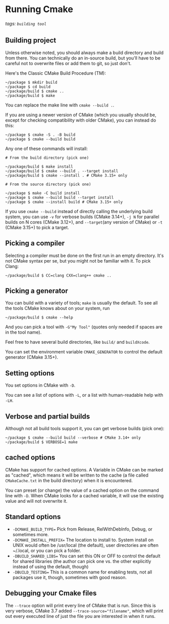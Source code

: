 # Running Cmake
###### tags: `building tool`

## Building project
Unless otherwise noted, you should always make a build directory and build from there. You can technically do an in-source build, but you'll have to be careful not to overwrite files or add them to git, so just don't.

Here's the Classic CMake Build Procedure (TM):
```cmd=
~/package $ mkdir build
~/package $ cd build
~/package/build $ cmake ..
~/package/build $ make
```

You can replace the make line with `cmake --build .`.

If you are using a newer version of CMake (which you usually should be, except for checking compatibility with older CMake), you can instead do this:
```cmd=
~/package $ cmake -S . -B build
~/package $ cmake --build build
```


Any one of these commands will install:
```cmd=
# From the build directory (pick one)

~/package/build $ make install
~/package/build $ cmake --build . --target install
~/package/build $ cmake --install . # CMake 3.15+ only

# From the source directory (pick one)

~/package $ make -C build install
~/package $ cmake --build build --target install
~/package $ cmake --install build # CMake 3.15+ only
```


If you use `cmake --build` instead of directly calling the underlying build system, you can use `-v` for verbose builds (CMake 3.14+), `-j N` for parallel builds on N cores (CMake 3.12+), and `--target`(any version of CMake) or `-t` (CMake 3.15+) to pick a target.


## Picking a compiler
Selecting a compiler must be done on the first run in an empty directory. It's not CMake syntax per se, but you might not be familiar with it. To pick Clang:
```cmd=
~/package/build $ CC=clang CXX=clang++ cmake ..
```

## Picking a generator

You can build with a variety of tools; `make` is usually the default. To see all the tools CMake knows about on your system, run
```cmd=
~/package/build $ cmake --help
```
And you can pick a tool with `-G"My Tool"` (quotes only needed if spaces are in the tool name).

Feel free to have several build directories, like `build/` and `buildXcode`.

You can set the environment variable `CMAKE_GENERATOR` to control the default generator (CMake 3.15+).

## Setting options
You set options in CMake with `-D`.

You can see a list of options with `-L`, or a list with human-readable help with `-LH`.

## Verbose and partial builds
Although not all build tools support it, you can get verbose builds (pick one):
```cmd=
~/package $ cmake --build build --verbose # CMake 3.14+ only
~/package/build $ VERBOSE=1 make
```

## cached options
CMake has support for cached options. A Variable in CMake can be marked as "cached", which means it will be written to the cache (a file called `CMakeCache.txt` in the build directory) when it is encountered.

You can preset (or change) the value of a cached option on the command line with `-D`. When CMake looks for a cached variable, it will use the existing value and will not overwrite it.

## Standard options
- `-DCMAKE_BUILD_TYPE=` Pick from Release, RelWithDebInfo, Debug, or sometimes more.
- `-DCMAKE_INSTALL_PREFIX=` The location to install to. System install on UNIX would often be /usr/local (the default), user directories are often ~/.local, or you can pick a folder.
- `-DBUILD_SHARED_LIBS=` You can set this ON or OFF to control the default for shared libraries (the author can pick one vs. the other explicitly instead of using the default, though)
- `-DBUILD_TESTING=` This is a common name for enabling tests, not all packages use it, though, sometimes with good reason.

## Debugging your Cmake files
The `--trace` option will print every line of CMake that is run. Since this is very verbose, CMake 3.7 added `--trace-source="filename"`, which will print out every executed line of just the file you are interested in when it runs.

